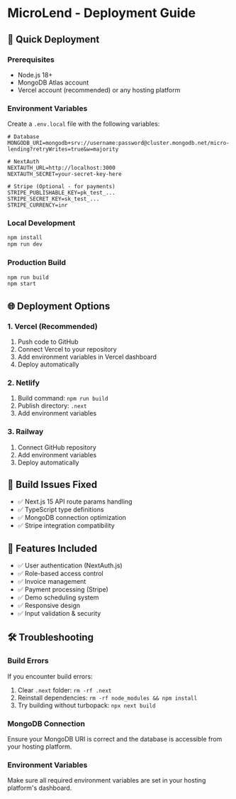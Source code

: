 # MicroLend - Deployment Guide

## 🚀 Quick Deployment

### Prerequisites
- Node.js 18+ 
- MongoDB Atlas account
- Vercel account (recommended) or any hosting platform

### Environment Variables
Create a `.env.local` file with the following variables:

```env
# Database
MONGODB_URI=mongodb+srv://username:password@cluster.mongodb.net/micro-lending?retryWrites=true&w=majority

# NextAuth
NEXTAUTH_URL=http://localhost:3000
NEXTAUTH_SECRET=your-secret-key-here

# Stripe (Optional - for payments)
STRIPE_PUBLISHABLE_KEY=pk_test_...
STRIPE_SECRET_KEY=sk_test_...
STRIPE_CURRENCY=inr
```

### Local Development
```bash
npm install
npm run dev
```

### Production Build
```bash
npm run build
npm start
```

## 🌐 Deployment Options

### 1. Vercel (Recommended)
1. Push code to GitHub
2. Connect Vercel to your repository
3. Add environment variables in Vercel dashboard
4. Deploy automatically

### 2. Netlify
1. Build command: `npm run build`
2. Publish directory: `.next`
3. Add environment variables

### 3. Railway
1. Connect GitHub repository
2. Add environment variables
3. Deploy automatically

## 🔧 Build Issues Fixed
- ✅ Next.js 15 API route params handling
- ✅ TypeScript type definitions
- ✅ MongoDB connection optimization
- ✅ Stripe integration compatibility

## 📝 Features Included
- ✅ User authentication (NextAuth.js)
- ✅ Role-based access control
- ✅ Invoice management
- ✅ Payment processing (Stripe)
- ✅ Demo scheduling system
- ✅ Responsive design
- ✅ Input validation & security

## 🛠️ Troubleshooting

### Build Errors
If you encounter build errors:
1. Clear `.next` folder: `rm -rf .next`
2. Reinstall dependencies: `rm -rf node_modules && npm install`
3. Try building without turbopack: `npx next build`

### MongoDB Connection
Ensure your MongoDB URI is correct and the database is accessible from your hosting platform.

### Environment Variables
Make sure all required environment variables are set in your hosting platform's dashboard.
